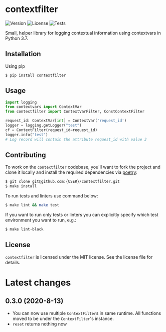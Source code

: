 # contextfilter
![Version](https://img.shields.io/pypi/v/contextfilter)
![License](https://img.shields.io/pypi/l/contextfilter)
![Tests](https://github.com/aviramha/contextfilter/workflows/Test%20Contextfilter/badge.svg?branch=develop)

Small, helper library for logging contextual information using contextvars in Python 3.7.

## Installation
Using pip
```
$ pip install contextfilter
```

## Usage
```py
import logging
from contextvars import ContextVar
from contextfilter import ContextVarFilter, ConstContextFilter

request_id: ContextVar[int] = ContextVar('request_id')
logger = logging.getLogger("test")
cf = ContextFilter(request_id=request_id)
logger.info("test")
# Log record will contain the attribute request_id with value 3
```

## Contributing

To work on the `contextfilter` codebase, you'll want to fork the project and clone it locally and install the required dependencies via [poetry](https://poetry.eustace.io):

```sh
$ git clone git@github.com:{USER}/contextfilter.git
$ make install
```

To run tests and linters use command below:

```sh
$ make lint && make test
```

If you want to run only tests or linters you can explicitly specify which test environment you want to run, e.g.:

```sh
$ make lint-black
```

## License

`contextfilter` is licensed under the MIT license. See the license file for details.

# Latest changes

## 0.3.0 (2020-8-13)
- You can now use multiple `ContextFilter`s in same runtime. All functions moved to be under the `ContextFilter`'s instance.
- `reset` returns nothing now